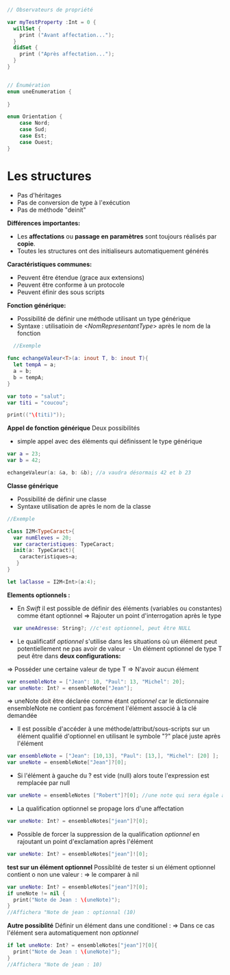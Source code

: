 ```Swift
// Observateurs de propriété

var myTestProperty :Int = 0 {
  willSet {
    print ("Avant affectation...");
  }
  didSet {
    print ("Après affectation...");
  }
}


// Énumération
enum uneEnumeration {
    
}

enum Orientation {
    case Nord;
    case Sud;
    case Est;
    case Ouest;
}
```


# Les structures

- Pas d'héritages
- Pas de conversion de type à l'exécution
- Pas de méthode "deinit"

**Différences importantes:**

- Les **affectations** ou **passage en paramètres** sont toujours réalisés par **copie**.
- Toutes les structures ont des initialiseurs automatiquement générés

**Caractéristiques communes:**

- Peuvent être étendue (grace aux extensions)
- Peuvent être conforme à un protocole
- Peuvent éfinir des sous scripts

**Fonction générique:**

- Possibilité de définir une méthode utilisant un type générique
- Syntaxe : utilisatioin de <*NomRepresentantType*> après le nom de la fonction

```Swift
  //Exemple
  
func echangeValeur<T>(a: inout T, b: inout T){
  let tempA = a;
  a = b;
  b = tempA;
}

var toto = "salut";
var titi = "coucou";

print(("\(titi)"));
```
**Appel de fonction générique**
Deux possibilités
- simple appel avec des éléments qui définissent le type générique
```Swift
var a = 23;
var b = 42;

echangeValeur(a: &a, b: &b); //a vaudra désormais 42 et b 23
```
**Classe générique**
- Possibilité de définir une classe
- Syntaxe  utilisation de <NomRepresentantType> après le nom de la classe

```Swift
//Exemple

class I2M<TypeCaract>{
  var numEleves = 20;
  var caracteristiques: TypeCaract;
  init(a: TypeCaract){
    caracteristiques=a;
   }
}

let laClasse = I2M<Int>(a:4);
```
**Elements optionnels :**
- En *Swift* il est possible de définir des éléments (variables ou constantes) comme étant optionnel
    => Rajouter un point d'interrogation après le type
```Swift
  var uneAdresse: String?; //c'est optionnel, peut être NULL
```
  - Le qualificatif *optionnel* s'utilise dans les situations où un élément peut potentiellement ne pas avoir de valeur
  - Un élément optionnel de type T peut être dans **deux configurations:**
  
=> Posséder une certaine valeur de type T
=> N'avoir aucun élément
```Swift
var ensembleNote = ["Jean": 10, "Paul": 13, "Michel": 20];
var uneNote: Int? = ensembleNote["Jean"];
```
=> uneNote doit être déclarée comme étant *optionnel* car le dictionnaire ensembleNote ne contient pas forcément l'élément associé à la clé demandée

- Il est possible d'accéder à une méthode/attribut/sous-scripts sur un élément qualifié d'optionnel en utilisant le symbole "?" placé juste après l'élément
```Swift
var ensembleNote = ["Jean": [10,13], "Paul": [13,], "Michel": [20] ];
var uneNote = ensembleNote["Jean"]?[0];
```
- Si l'élément à gauche du ? est vide (null) alors toute l'expression est remplacée par null

```Swift
var uneNote = ensembleNotes ["Robert"]?[0]; //une note qui sera égale a null
```
- La qualification optionnel se propage lors d'une affectation

```Swift
var uneNote: Int? = ensembleNotes["jean"]?[0];
```

- Possible de forcer la suppression de la qualification *optionnel* en rajoutant un point d'exclamation après l'élément

```Swift
var uneNote: Int? = ensembleNotes["jean"]![0];
```
**test sur un élément optionnel**
Possiblité de tester si un élément optionnel contient o non une valeur :
=> le comparer à nil

```Swift
var uneNote: Int? = ensembleNotes["jean"]?[0];
if uneNote != nil {
  print("Note de Jean : \(uneNote)");
}
//Affichera "Note de jean : optionnal (10)
```

**Autre possiblité**
Définir un élément dans une conditionel :
=> Dans ce cas l'élément sera automatiquement non *optionnel*

```Swift
if let uneNote: Int? = ensembleNotes["jean"]?[0]{
  print("Note de Jean : \(uneNote)");
}
//Affichera "Note de jean : 10)
```
